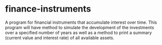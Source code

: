 # finance-instruments
A program for financial instruments that accumulate interest over time. This program will have method to simulate the development of the investments over a specified number of years as well as a method to print a summary (current value and interest rate) of all available assets.
